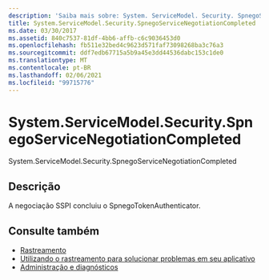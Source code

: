 ```yaml
---
description: 'Saiba mais sobre: System. ServiceModel. Security. SpnegoServiceNegotiationCompleted'
title: System.ServiceModel.Security.SpnegoServiceNegotiationCompleted
ms.date: 03/30/2017
ms.assetid: 840c7537-81df-4bb6-affb-c6c9036453d0
ms.openlocfilehash: fb511e32bed4c9623d571faf73098268ba3c76a3
ms.sourcegitcommit: ddf7edb67715a5b9a45e3dd44536dabc153c1de0
ms.translationtype: MT
ms.contentlocale: pt-BR
ms.lasthandoff: 02/06/2021
ms.locfileid: "99715776"
---
```

# <a name="systemservicemodelsecurityspnegoservicenegotiationcompleted"></a>System.ServiceModel.Security.SpnegoServiceNegotiationCompleted

System.ServiceModel.Security.SpnegoServiceNegotiationCompleted  
  
## <a name="description"></a>Descrição  

 A negociação SSPI concluiu o SpnegoTokenAuthenticator.  
  
## <a name="see-also"></a>Consulte também

- [Rastreamento](index.md)
- [Utilizando o rastreamento para solucionar problemas em seu aplicativo](using-tracing-to-troubleshoot-your-application.md)
- [Administração e diagnósticos](../index.md)
